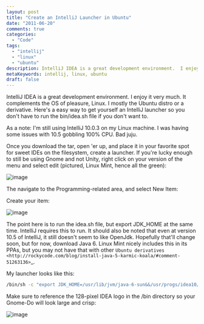```yaml
---
layout: post
title: "Create an IntelliJ Launcher in Ubuntu"
date: "2011-06-20"
comments: true
categories:
  - "Code"
tags:
  - "intellij"
  - "linux"
  - "ubuntu"
description: IntelliJ IDEA is a great development environment.  I enjoy it very much.  It complements the OS of pleasure, Linux.
metaKeywords: intellij, linux, ubuntu
draft: false
---
```


IntelliJ IDEA is a great development environment.  I enjoy it very much.  It complements the OS of pleasure, Linux.  I mostly the Ubuntu distro or a derivative.  Here's a easy way to get yourself an IntelliJ launcher so you don't have to run the bin/idea.sh file if you don't want to.

<!--more-->

As a note:  I'm still using IntelliJ 10.0.3 on my Linux machine.  I was having some issues with 10.5 gobbling 100% CPU.  Bad juju.

Once you download the tar, open 'er up, and place it in your favorite spot for sweet IDEs on the filesystem, create a launcher.  If you're lucky enough to still be using Gnome and not Unity, right click on your version of the menu and select edit (pictured, Linux Mint, hence all the green):

![image](https://lh6.googleusercontent.com/-8Ls7ZWxGS3A/Tf-sKSQReUI/AAAAAAAAADw/PSBzRjJXNb4/s800/1-EditMenu.jpg)

The navigate to the Programming-related area, and select New Item:


Create your item:

![image](https://lh3.googleusercontent.com/-xRk91_xLdFY/Tf-sKmaxkaI/AAAAAAAAAD4/bE6JKGofBVE/s640/3-EnterItem.jpg)

The point here is to run the idea.sh file, but export JDK_HOME at the same time.  IntelliJ requires this to run.  It should also be noted that even at version 10.5 of IntelliJ, it still doesn't seem to like OpenJdk.  Hopefully that'll change soon, but for now, download Java 6.  Linux Mint nicely includes this in its PPAs, but you may not have that with other `Ubuntu derivatives <http://rockycode.com/blog/install-java-5-karmic-koala/#comment-51263136>`_.

My launcher looks like this:

```bash
/bin/sh -c "export JDK_HOME=/usr/lib/jvm/java-6-sun&&/usr/progs/idea10/bin/idea.sh"
```

Make sure to reference the 128-pixel IDEA logo in the <idea>/bin directory so your Gnome-Do will look large and crisp:

![image](https://lh5.googleusercontent.com/-ndkYKjiHNTI/Tf-sKmEfj-I/AAAAAAAAAD8/_zacFXJyyXM/s800/4-GnomeDo.jpg)


  
